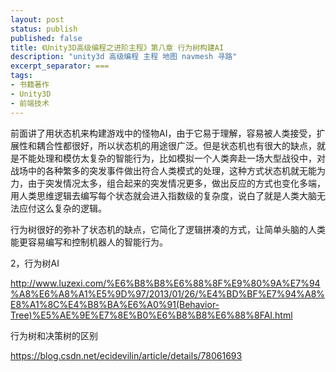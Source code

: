 ```yaml
---
layout: post
status: publish
published: false
title: 《Unity3D高级编程之进阶主程》第八章 行为树构建AI
description: "unity3d 高级编程 主程 地图 navmesh 寻路"
excerpt_separator: ===
tags:
- 书籍著作
- Unity3D
- 前端技术
---
```


前面讲了用状态机来构建游戏中的怪物AI，由于它易于理解，容易被人类接受，扩展性和耦合性都很好，所以状态机的用途很广泛。但是状态机也有很大的缺点，就是不能处理和模仿太复杂的智能行为，比如模拟一个人类奔赴一场大型战役中，对战场中的各种繁多的突发事件做出符合人类模式的处理，这种方式状态机就无能为力，由于突发情况太多，组合起来的突发情况更多，做出反应的方式也变化多端，用人类思维逻辑去编写每个状态就会进入指数级的复杂度，说白了就是人类大脑无法应付这么复杂的逻辑。

行为树很好的弥补了状态机的缺点，它简化了逻辑拼凑的方式，让简单头脑的人类能更容易编写和控制机器人的智能行为。



2，行为树AI

http://www.luzexi.com/%E6%B8%B8%E6%88%8F%E9%80%9A%E7%94%A8%E6%A8%A1%E5%9D%97/2013/01/26/%E4%BD%BF%E7%94%A8%E8%A1%8C%E4%B8%BA%E6%A0%91(Behavior-Tree)%E5%AE%9E%E7%8E%B0%E6%B8%B8%E6%88%8FAI.html

行为树和决策树的区别

https://blog.csdn.net/ecidevilin/article/details/78061693


